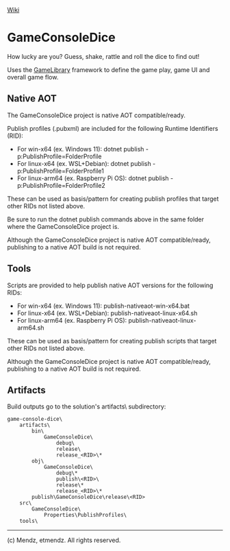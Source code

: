 [Wiki](https://github.com/etmendz/game-console-dice/wiki)
# GameConsoleDice
How lucky are you? Guess, shake, rattle and roll the dice to find out!

Uses the [GameLibrary](https://github.com/etmendz/game-library/wiki) framework to define the game play, game UI and overall game flow.

## Native AOT
The GameConsoleDice project is native AOT compatible/ready.

Publish profiles (.pubxml) are included for the following Runtime Identifiers (RID):

* For win-x64 (ex. Windows 11): dotnet publish -p:PublishProfile=FolderProfile
* For linux-x64 (ex. WSL+Debian): dotnet publish -p:PublishProfile=FolderProfile1
* For linux-arm64 (ex. Raspberry Pi OS): dotnet publish -p:PublishProfile=FolderProfile2

These can be used as basis/pattern for creating publish profiles that target other RIDs not listed above.

Be sure to run the dotnet publish commands above in the same folder where the GameConsoleDice project is.

Although the GameConsoleDice project is native AOT compatible/ready, publishing to a native AOT build is not required.

## Tools
Scripts are provided to help publish native AOT versions for the following RIDs:

* For win-x64 (ex. Windows 11): publish-nativeaot-win-x64.bat
* For linux-x64 (ex. WSL+Debian): publish-nativeaot-linux-x64.sh
* For linux-arm64 (ex. Raspberry Pi OS): publish-nativeaot-linux-arm64.sh

These can be used as basis/pattern for creating publish scripts that target other RIDs not listed above.

Although the GameConsoleDice project is native AOT compatible/ready, publishing to a native AOT build is not required.

## Artifacts
Build outputs go to the solution's artifacts\ subdirectory:

    game-console-dice\
        artifacts\
            bin\
                GameConsoleDice\
                    debug\
                    release\
                    release_<RID>\*
            obj\
                GameConsoleDice\
                    debug\*
                    publish\<RID>\
                    release\*
                    release_<RID>\*
            publish\GameConsoleDice\release\<RID>
        src\
            GameConsoleDice\
                Properties\PublishProfiles\
        tools\

---

(c) Mendz, etmendz. All rights reserved.